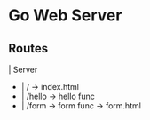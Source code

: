 # Go Web Server

## Routes
| Server
- | / -> index.html
- | /hello -> hello func
- | /form -> form func -> form.html

